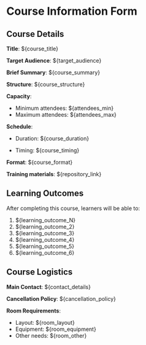 # Course Information Form

## Course Details

**Title**:
${course_title}

**Target Audience**: 
${target_audience}

**Brief Summary**:
${course_summary}

**Structure**:
${course_structure}

**Capacity**:

- Minimum attendees: 
${attendees_min}
- Maximum attendees: 
${attendees_max}

**Schedule**:

- Duration: 
${course_duration}

- Timing: 
${course_timing}

**Format**: 
${course_format}

**Training materials**:
${repository_link}

## Learning Outcomes

After completing this course, learners will be able to:

1. ${learning_outcome_N}
2. ${learning_outcome_2}
3. ${learning_outcome_3}
4. ${learning_outcome_4}
5. ${learning_outcome_5}
6. ${learning_outcome_6}

## Course Logistics

**Main Contact**: 
${contact_details}

**Cancellation Policy**: 
${cancellation_policy}

**Room Requirements**:

- Layout: 
${room_layout}
- Equipment: 
${room_equipment}
- Other needs: 
${room_other}
